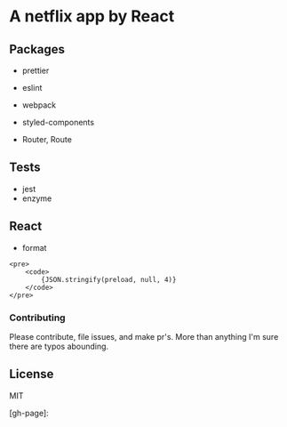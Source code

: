 # A netflix app by React

## Packages
* prettier 
* eslint
* webpack
* styled-components

* Router, Route

## Tests
* jest 
* enzyme

## React 

* format 
```
<pre>
    <code>
        {JSON.stringify(preload, null, 4)}
    </code>
</pre>
```

### Contributing

Please contribute, file issues, and make pr's. More than anything I'm sure there are typos abounding.

## License

MIT

[gh-page]: 
